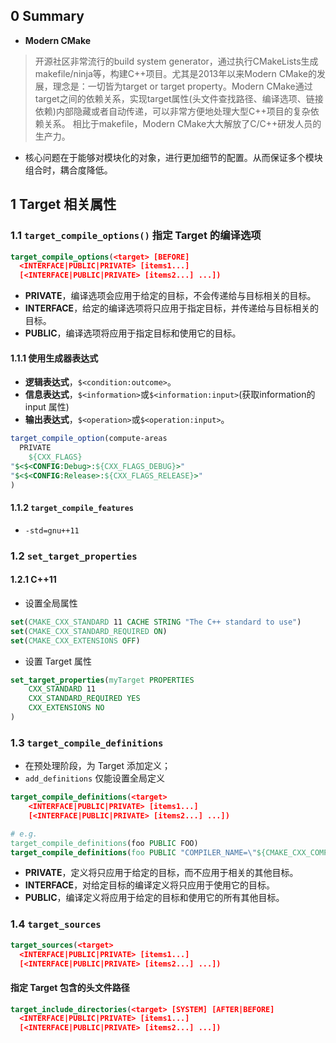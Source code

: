 ## 0 Summary
- **Modern CMake**
> 开源社区非常流行的build system generator，通过执行CMakeLists生成makefile/ninja等，构建C++项目。尤其是2013年以来Modern CMake的发展，理念是：一切皆为target or target property。Modern CMake通过target之间的依赖关系，实现target属性(头文件查找路径、编译选项、链接依赖)内部隐藏或者自动传递，可以非常方便地处理大型C++项目的复杂依赖关系。
> 相比于makefile，Modern CMake大大解放了C/C++研发人员的生产力。

- 核心问题在于能够对模块化的对象，进行更加细节的配置。从而保证多个模块组合时，耦合度降低。

## 1 Target 相关属性
### 1.1 `target_compile_options()` 指定 Target 的编译选项
```cmake
target_compile_options(<target> [BEFORE]
  <INTERFACE|PUBLIC|PRIVATE> [items1...]
  [<INTERFACE|PUBLIC|PRIVATE> [items2...] ...])
```
-   **PRIVATE**，编译选项会应用于给定的目标，不会传递给与目标相关的目标。
-   **INTERFACE**，给定的编译选项将只应用于指定目标，并传递给与目标相关的目标。
-   **PUBLIC**，编译选项将应用于指定目标和使用它的目标。

#### 1.1.1 使用生成器表达式
- **逻辑表达式**，`$<condition:outcome>`。
- **信息表达式**，`$<information>`或`$<information:input>`(获取information的input 属性)
- **输出表达式**，`$<operation>`或`$<operation:input>`。
```cmake
target_compile_option(compute-areas
  PRIVATE
    ${CXX_FLAGS}
"$<$<CONFIG:Debug>:${CXX_FLAGS_DEBUG}>"
"$<$<CONFIG:Release>:${CXX_FLAGS_RELEASE}>"
)
```
#### 1.1.2 `target_compile_features`
- `-std=gnu++11`

### 1.2 `set_target_properties`

#### 1.2.1 C++11
- 设置全局属性
```cmake
set(CMAKE_CXX_STANDARD 11 CACHE STRING "The C++ standard to use")
set(CMAKE_CXX_STANDARD_REQUIRED ON)
set(CMAKE_CXX_EXTENSIONS OFF)
```

- 设置 Target 属性
```cmake
set_target_properties(myTarget PROPERTIES
    CXX_STANDARD 11
    CXX_STANDARD_REQUIRED YES
    CXX_EXTENSIONS NO
)
```

### 1.3 `target_compile_definitions`
- 在预处理阶段，为 Target 添加定义；
- `add_definitions` 仅能设置全局定义
```cmake
target_compile_definitions(<target>
    <INTERFACE|PUBLIC|PRIVATE> [items1...]
    [<INTERFACE|PUBLIC|PRIVATE> [items2...] ...])

# e.g.
target_compile_definitions(foo PUBLIC FOO)
target_compile_definitions(foo PUBLIC "COMPILER_NAME=\"${CMAKE_CXX_COMPILER_ID}\"")
```
-   **PRIVATE**，定义将只应用于给定的目标，而不应用于相关的其他目标。
-   **INTERFACE**，对给定目标的编译定义将只应用于使用它的目标。
-   **PUBLIC**，编译定义将应用于给定的目标和使用它的所有其他目标。

### 1.4 `target_sources`
```cmake
target_sources(<target>
  <INTERFACE|PUBLIC|PRIVATE> [items1...]
  [<INTERFACE|PUBLIC|PRIVATE> [items2...] ...])
```

#### 指定 Target 包含的头文件路径
```cmake
target_include_directories(<target> [SYSTEM] [AFTER|BEFORE]
  <INTERFACE|PUBLIC|PRIVATE> [items1...]
  [<INTERFACE|PUBLIC|PRIVATE> [items2...] ...])
```


